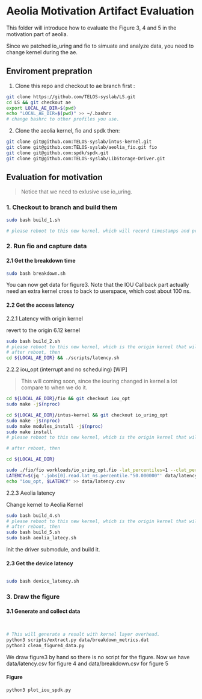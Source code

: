 # Aeolia Motivation Artifact Evaluation

This folder will introduce how to evaluate the Figure 3, 4 and 5 in the motivation part of aeolia.

Since we patched io_uring and fio to simuate and analyze data, you need to change kernel during the ae. 

## Enviroment prepration

1. Clone this repo and checkout to ae branch first :

```sh
git clone https://github.com/TELOS-syslab/LS.git
cd LS && git checkout ae
export LOCAL_AE_DIR=$(pwd)
echo "LOCAL_AE_DIR=$(pwd)" >> ~/.bashrc
# change bashrc to other profiles you use.
```

2. Clone the aeolia kernel, fio and spdk then:

```sh
git clone git@github.com:TELOS-syslab/intus-kernel.git 
git clone git@github.com:TELOS-syslab/aeolia_fio.git fio
git clone git@github.com:spdk/spdk.git
git clone git@github.com:TELOS-syslab/LibStorage-Driver.git
```

## Evaluation for motivation

> Notice that we need to exlusive use io_uring.

### 1. Checkout to branch and build them

```sh
sudo bash build_1.sh

# please reboot to this new kernel, which will record timestamps and print them after io_uring processing
```

### 2. Run fio and capture data

#### 2.1 Get the breakdown time

```sh
sudo bash breakdown.sh
```

You can now get data for figure3. 
Note that the IOU Callback part actually need an extra kernel cross to back to userspace, which cost about 100 ns.

#### 2.2 Get the access latency

2.2.1 Latency with origin kernel

revert to the origin 6.12 kernel

```sh
sudo bash build_2.sh
# please reboot to this new kernel, which is the origin kernel that will show original performance
# after reboot, then
cd ${LOCAL_AE_DIR} && ./scripts/latency.sh
```

2.2.2 iou_opt (interrupt and no scheduling) [WIP]

> This will coming soon, since the iouring changed in kernel a lot compare to when we do it.

```sh
cd ${LOCAL_AE_DIR}/fio && git checkout iou_opt
sudo make -j$(nproc)

cd ${LOCAL_AE_DIR}/intus-kernel && git checkout io_uring_opt
sudo make -j$(nproc)
sudo make modules_install -j$(nproc)
sudo make install
# please reboot to this new kernel, which is the origin kernel that will show original performance

# after reboot, then

cd ${LOCAL_AE_DIR}

sudo ./fio/fio workloads/io_uring_opt.fio -lat_percentiles=1 --clat_percentiles=0 -output=data/latency_iou_opt.json -output-format=json
LATENCY=$(jq '.jobs[0].read.lat_ns.percentile."50.000000"' data/latency_iou_poll.json)
echo "iou_opt, $LATENCY" >> data/latency.csv
```
2.2.3 Aeolia latency

Change kernel to Aeolia Kernel
```sh
sudo bash build_4.sh
# please reboot to this new kernel, which is the origin kernel that will show original performance
# after reboot, then
sudo bash build_5.sh
sudo bash aeolia_latecy.sh

```
Init the driver submodule, and build it.
#### 2.3 Get the device latency

```sh

sudo bash device_latency.sh
```

### 3. Draw the figure

#### 3.1 Generate and collect data

```sh


# This will generate a result with kernel layer overhead.
python3 scripts/extract.py data/breakdown_metrics.dat 
python3 clean_figure4_data.py
```
We draw figure3 by hand so there is no script for the figure.
Now we have data/latency.csv for figure 4 and data/breakdown.csv for figure 5

#### Figure
```sh
python3 plot_iou_spdk.py
```